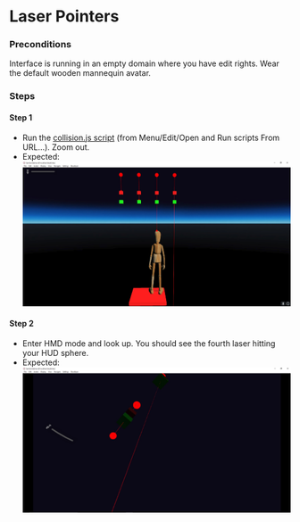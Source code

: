 # Laser Pointers

### Preconditions
Interface is running in an empty domain where you have edit rights.  Wear the default wooden mannequin avatar.

### Steps

#### Step 1
- Run the [collision.js script](./collision.js?raw=true) (from Menu/Edit/Open and Run scripts From URL...).  Zoom out.
- Expected: ![](./collision1.jpg)

#### Step 2
- Enter HMD mode and look up.  You should see the fourth laser hitting your HUD sphere.
- Expected: ![](./collision2.jpg)